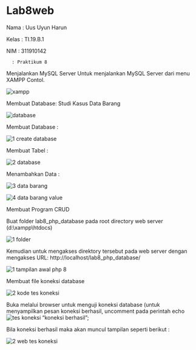 # Lab8web
Nama  : Uus Uyun Harun

Kelas : TI.19.B.1

NIM   : 311910142

      : Praktikum 8

Menjalankan MySQL Server
Untuk menjalankan MySQL Server dari menu XAMPP Contol.

![xampp](https://user-images.githubusercontent.com/81503668/120114971-df9b5700-c1ab-11eb-955a-92606bf21290.JPG)

Membuat Database: Studi Kasus Data Barang

![database](https://user-images.githubusercontent.com/81503668/120115055-330da500-c1ac-11eb-84c9-5c24eaf170ed.JPG)

Membuat Database :

![1 create database](https://user-images.githubusercontent.com/81503668/120115088-589aae80-c1ac-11eb-9adb-085849fd3e02.JPG)

Membuat Tabel :

![2 database](https://user-images.githubusercontent.com/81503668/120115112-71a35f80-c1ac-11eb-9aaf-300de3c41fcd.JPG)

Menambahkan Data :

![3 data barang](https://user-images.githubusercontent.com/81503668/120115130-87188980-c1ac-11eb-90ca-075cdb53900d.JPG)

![4 data barang value](https://user-images.githubusercontent.com/81503668/120115169-b202dd80-c1ac-11eb-8d5e-99ad71b9b7cc.JPG)

Membuat Program CRUD

Buat folder lab8_php_database pada root directory web server (d:\xampp\htdocs)

![1 folder](https://user-images.githubusercontent.com/81503668/120115237-f5f5e280-c1ac-11eb-890d-a83ef991d3d1.JPG)

Kemudian untuk mengakses direktory tersebut pada web server dengan mengakses URL: 
http://localhost/lab8_php_database/

![1 tampilan awal php 8](https://user-images.githubusercontent.com/81503668/120115277-263d8100-c1ad-11eb-99d2-b64f063665b8.JPG)

Membuat file koneksi database 

![2 kode tes koneksi](https://user-images.githubusercontent.com/81503668/120115412-bc71a700-c1ad-11eb-8a7f-e4ad9b47eebe.JPG)

Buka melalui browser untuk menguji koneksi database (untuk menyampilkan pesan 
koneksi berhasil, uncomment pada perintah echo ![tes koneksi](https://user-images.githubusercontent.com/81503668/120115468-f80c7100-c1ad-11eb-958a-a78365c20a3b.JPG) “koneksi berhasil”;


Bila koneksi berhasil maka akan muncul tampilan seperti berikut :

![2 web tes koneksi](https://user-images.githubusercontent.com/81503668/120115516-343fd180-c1ae-11eb-8378-1a968b38eb88.JPG)
